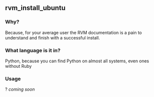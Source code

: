## rvm_install_ubuntu

### Why?

Because, for your average user the RVM documentation is a pain to understand and finish with a successful install.

### What language is it in?

Python, because you can find Python on almost all systems, even ones without Ruby

### Usage

? *coming soon*

